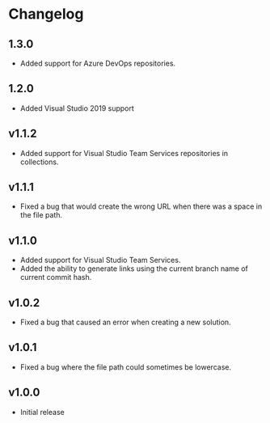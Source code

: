 # Changelog

## 1.3.0

* Added support for Azure DevOps repositories.

## 1.2.0

* Added Visual Studio 2019 support

## v1.1.2

* Added support for Visual Studio Team Services repositories in collections.

## v1.1.1

* Fixed a bug that would create the wrong URL when there was a space in the file path.

## v1.1.0

* Added support for Visual Studio Team Services.
* Added the ability to generate links using the current branch name of current commit hash.

## v1.0.2

* Fixed a bug that caused an error when creating a new solution.

## v1.0.1

* Fixed a bug where the file path could sometimes be lowercase.

## v1.0.0

* Initial release
